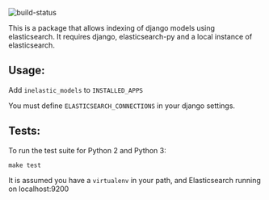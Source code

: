 ![build-status](https://api.shippable.com/projects/5733d0a22a8192902e1fc666/badge?branch=master)

This is a package that allows indexing of django models using
elasticsearch. It requires django, elasticsearch-py and a local instance of
elasticsearch.

Usage:
------
Add `inelastic_models` to `INSTALLED_APPS`

You must define `ELASTICSEARCH_CONNECTIONS` in your django settings.

Tests:
-----
To run the test suite for Python 2 and Python 3:

    make test

It is assumed you have a `virtualenv` in your path, and Elasticsearch running
on localhost:9200
